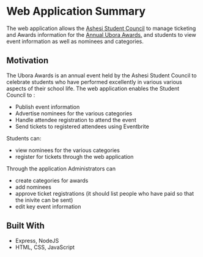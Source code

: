 # Web Application Summary
The web application allows the [Ashesi Student Council](https://ashesi.edu.gh) to manage ticketing and Awards information for the [Annual Ubora Awards.](https://www.ashesi.edu.gh/stories-and-events/stories/3308-ashesi-student-councils-9th-ubora-awards-a-time-to-celebrate-excellence.html) and students to view event information as well as nominees and categories.

## Motivation 
The Ubora Awards is an annual event held by the Ashesi Student Council to celebrate students who have performed excellently in various various aspects of their school life. The web application enables the Student Council to :

* Publish event information
* Advertise nominees for the various categories
* Handle attendee registration to attend the event
* Send tickets to registered attendees using Eventbrite

Students can:
* view nominees for the various categories 
* register for tickets through the web application

Through the application Administrators can 
* create categories for awards 
* add nominees 
* approve ticket registrations (it should list people who have paid so that the inivite can be sent)
* edit key event information

## Built With 
- Express, NodeJS
- HTML, CSS, JavaScript
